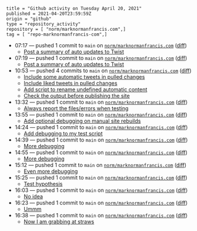 ```
title = "Github activity on Tuesday April 20, 2021"
published = 2021-04-20T23:59:59Z
origin = "github"
type = "repository_activity"
repository = [ "norm/marknormanfrancis.com",]
tag = [ "repo-marknormanfrancis-com",]
```

* 07:17 — pushed 1 commit to `main` on [`norm/marknormanfrancis.com`](https://github.com/norm/marknormanfrancis.com) ([diff](https://github.com/norm/marknormanfrancis.com/compare/d05876409455312cb782d3dbfa0bf443dd0c6a9f..7619d5e8d97a65105c9dae6f3e07281612c53be3))
  * [Post a summary of auto updates to Twist](https://github.com/norm/marknormanfrancis.com/commit/7619d5e8d97a65105c9dae6f3e07281612c53be3)
* 07:19 — pushed 1 commit to `main` on [`norm/marknormanfrancis.com`](https://github.com/norm/marknormanfrancis.com) ([diff](https://github.com/norm/marknormanfrancis.com/compare/198b8e014e751cdb4bb282e39de58a53a93133a9..8689ecc48862e62f0b6add7f2445dc5107a29f74))
  * [Post a summary of auto updates to Twist](https://github.com/norm/marknormanfrancis.com/commit/8689ecc48862e62f0b6add7f2445dc5107a29f74)
* 10:53 — pushed 4 commits to `main` on [`norm/marknormanfrancis.com`](https://github.com/norm/marknormanfrancis.com) ([diff](https://github.com/norm/marknormanfrancis.com/compare/f9a55c91cb50ca7ceb8ea3bf9fda40ff68a9fae9..5860c530d47c93ffc4f2c800ffbb46300a17bd1a))
  * [Include some automatic tweets in pulled changes](https://github.com/norm/marknormanfrancis.com/commit/3a1e9d0e10d005728ee9bdb5a2093a7d516f2280)
  * [Include liked tweets in pulled changes](https://github.com/norm/marknormanfrancis.com/commit/07ae99a4e3ed7461b0b2f12825683f8e0eae055a)
  * [Add script to rename undefined automatic content](https://github.com/norm/marknormanfrancis.com/commit/2d1ba513c536370d31275d99e626943191bddc79)
  * [Check the output before publishing the site](https://github.com/norm/marknormanfrancis.com/commit/5860c530d47c93ffc4f2c800ffbb46300a17bd1a)
* 13:32 — pushed 1 commit to `main` on [`norm/marknormanfrancis.com`](https://github.com/norm/marknormanfrancis.com) ([diff](https://github.com/norm/marknormanfrancis.com/compare/5860c530d47c93ffc4f2c800ffbb46300a17bd1a..9edab6b4d669da747cd921a1c5211bc9cfa2b719))
  * [Always report the files/errors when testing](https://github.com/norm/marknormanfrancis.com/commit/9edab6b4d669da747cd921a1c5211bc9cfa2b719)
* 13:55 — pushed 1 commit to `main` on [`norm/marknormanfrancis.com`](https://github.com/norm/marknormanfrancis.com) ([diff](https://github.com/norm/marknormanfrancis.com/compare/9edab6b4d669da747cd921a1c5211bc9cfa2b719..e9a74491f3875acdcf0add0f61e7060460ca2e7d))
  * [Add optional debugging on manual site rebuilds](https://github.com/norm/marknormanfrancis.com/commit/e9a74491f3875acdcf0add0f61e7060460ca2e7d)
* 14:24 — pushed 1 commit to `main` on [`norm/marknormanfrancis.com`](https://github.com/norm/marknormanfrancis.com) ([diff](https://github.com/norm/marknormanfrancis.com/compare/e9a74491f3875acdcf0add0f61e7060460ca2e7d..0506699fdc217001f71e2e604e0ceec31bd6f7e5))
  * [Add debugging to my test script](https://github.com/norm/marknormanfrancis.com/commit/0506699fdc217001f71e2e604e0ceec31bd6f7e5)
* 14:39 — pushed 1 commit to `main` on [`norm/marknormanfrancis.com`](https://github.com/norm/marknormanfrancis.com) ([diff](https://github.com/norm/marknormanfrancis.com/compare/0506699fdc217001f71e2e604e0ceec31bd6f7e5..3daec80bcedb72d0ca76fd95602eec0bcf4ab74d))
  * [More debugging](https://github.com/norm/marknormanfrancis.com/commit/3daec80bcedb72d0ca76fd95602eec0bcf4ab74d)
* 14:55 — pushed 1 commit to `main` on [`norm/marknormanfrancis.com`](https://github.com/norm/marknormanfrancis.com) ([diff](https://github.com/norm/marknormanfrancis.com/compare/3daec80bcedb72d0ca76fd95602eec0bcf4ab74d..3e6f60b832324f27ca2b280e01c5572215b4c07a))
  * [More debugging](https://github.com/norm/marknormanfrancis.com/commit/3e6f60b832324f27ca2b280e01c5572215b4c07a)
* 15:12 — pushed 1 commit to `main` on [`norm/marknormanfrancis.com`](https://github.com/norm/marknormanfrancis.com) ([diff](https://github.com/norm/marknormanfrancis.com/compare/3e6f60b832324f27ca2b280e01c5572215b4c07a..ffab3a0f4cd84de09cecf9950631fa9dd0f3e2c6))
  * [Even more debugging](https://github.com/norm/marknormanfrancis.com/commit/ffab3a0f4cd84de09cecf9950631fa9dd0f3e2c6)
* 15:25 — pushed 1 commit to `main` on [`norm/marknormanfrancis.com`](https://github.com/norm/marknormanfrancis.com) ([diff](https://github.com/norm/marknormanfrancis.com/compare/ffab3a0f4cd84de09cecf9950631fa9dd0f3e2c6..d2dec2730d6dfec63e306acdc725ea01a1d7a115))
  * [Test hypothesis](https://github.com/norm/marknormanfrancis.com/commit/d2dec2730d6dfec63e306acdc725ea01a1d7a115)
* 16:03 — pushed 1 commit to `main` on [`norm/marknormanfrancis.com`](https://github.com/norm/marknormanfrancis.com) ([diff](https://github.com/norm/marknormanfrancis.com/compare/d2dec2730d6dfec63e306acdc725ea01a1d7a115..4f886026ad8f70f06e9e07b9df5536941154a4e1))
  * [No idea](https://github.com/norm/marknormanfrancis.com/commit/4f886026ad8f70f06e9e07b9df5536941154a4e1)
* 16:23 — pushed 1 commit to `main` on [`norm/marknormanfrancis.com`](https://github.com/norm/marknormanfrancis.com) ([diff](https://github.com/norm/marknormanfrancis.com/compare/4f886026ad8f70f06e9e07b9df5536941154a4e1..75ec248e5073fba746f2afff56a988e2479f9546))
  * [Ummm](https://github.com/norm/marknormanfrancis.com/commit/75ec248e5073fba746f2afff56a988e2479f9546)
* 16:38 — pushed 1 commit to `main` on [`norm/marknormanfrancis.com`](https://github.com/norm/marknormanfrancis.com) ([diff](https://github.com/norm/marknormanfrancis.com/compare/75ec248e5073fba746f2afff56a988e2479f9546..9dae02901833230ee3499003bc40917d761ea891))
  * [Now I am grabbing at straws](https://github.com/norm/marknormanfrancis.com/commit/9dae02901833230ee3499003bc40917d761ea891)
